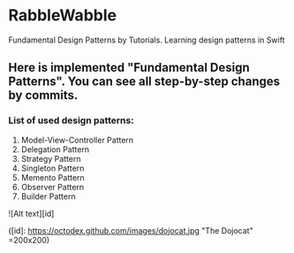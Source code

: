 # RabbleWabble
Fundamental Design Patterns by Tutorials. Learning design patterns in Swift

## Here is implemented "Fundamental Design Patterns". You can see all step-by-step changes by commits.
### List of used design patterns:
1. Model-View-Controller Pattern
2. Delegation Pattern
3. Strategy Pattern
4. Singleton Pattern
5. Memento Pattern
6. Observer Pattern
7. Builder Pattern

![Alt text][id]

([id]: https://octodex.github.com/images/dojocat.jpg  "The Dojocat" =200x200)
